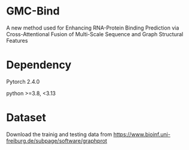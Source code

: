 # GMC-Bind
A new method used for Enhancing RNA-Protein Binding Prediction via Cross-Attentional Fusion of Multi-Scale Sequence and Graph Structural Features

# Dependency
Pytorch 2.4.0

python >=3.8, <3.13

# Dataset
Download the trainig and testing data from https://www.bioinf.uni-freiburg.de/subpage/software/graphprot
